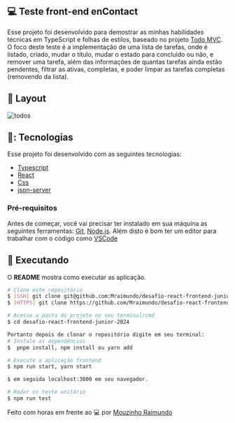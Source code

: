 ## 💻 Teste front-end enContact

Esse projeto foi desenvolvido para demostrar as minhas habilidades técnicas em TypeScript e folhas de estilos, baseado no projeto [Todo MVC](https://todomvc.com).
O foco deste teste é a implementação de uma lista de tarefas, onde é listado, criado, mudar o título, mudar o estado para concluído ou não, e remover uma tarefa, além das informações de quantas tarefas ainda estão pendentes, filtrar as ativas, completas, e poder limpar as tarefas completas (removendo da lista).
## 🎨 Layout

![todos](https://github.com/Mraimundo/teste-santander/assets/53385345/4f01670c-81f6-49c1-b42d-0bd636b97684)

## 🥉: Tecnologias

Esse projeto foi desenvolvido com as seguintes tecnologias:

- [Typescript](https://www.typescriptlang.org/)
- [React](https://reactjs.org/)
- [Css]()
- [json-server](https://blog.eleven-labs.com/en/json-server/)

### Pré-requisitos

Antes de começar, você vai precisar ter instalado em sua máquina as seguintes ferramentas:
[Git](https://git-scm.com), [Node.js](https://nodejs.org/en/). 
Além disto é bom ter um editor para trabalhar com o código como [VSCode](https://code.visualstudio.com/)

## :notebook: Executando

O **README** mostra como executar as aplicação.

```bash
# Clone este repositório
$ [SSH] git clone git@github.com:Mraimundo/desafio-react-frontend-junior-2024.git
$ [HTTPS] git clone https://github.com/Mraimundo/desafio-react-frontend-junior-2024.git

# Acesse a pasta do projeto no seu terminal/cmd
$ cd desafio-react-frontend-junior-2024

Portanto depois de clonar o repositório digite em seu terminal:
# Instale as dependências
$  pnpm install, npm install ou yarn add

# Execute a aplicação frontend
$ npm run start, yarn start

$ em seguida localhost:3000 em seu navegador.

# Rodar os teste unitário
$ npm run test

```

Feito com horas em frente ao :computer: por [Mouzinho Raimundo](https://www.linkedin.com/in/mouzinho-raimundo/)
